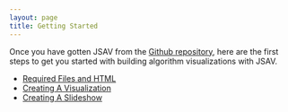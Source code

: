 ```yaml
---
layout: page
title: Getting Started
---
```


Once you have gotten JSAV from the [Github repository]({{site.github.repo}}), here are the first
steps to get you started with building algorithm visualizations with JSAV.

<ul class="">
  <li>
    <a href="html/">Required Files and HTML</a>
  </li>
  <li>
    <a href="creatingvisualization/">Creating A Visualization</a>
  </li>
  <li>
    <a href="slideshows/">Creating A Slideshow</a>
  </li>
</ul>
